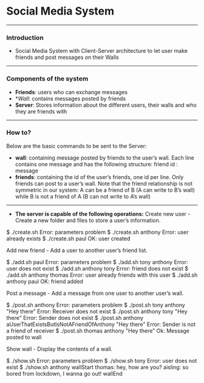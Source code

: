 # Social Media System
---

### Introduction
- Social Media System with Client-Server architecture to let user make friends and post messages on their Walls
---

### Components of the system
- **Friends**: users who can exchange messages
- **Wall*: contains messages posted by friends
- **Server**: Stores information about the different users, their walls and who they are friends with

---
### How to?
Below are the basic commands to be sent to the Server:
- **wall**: containing message posted by friends to the user’s wall. Each line contains one message and has the following structure: friend id : message
- **friends**:  containing the id of the user’s friends, one id per line. Only friends can post to a user’s wall. Note that the friend relationship is not symmetric in our system: A can be a friend of B (A can write to B’s wall) while B is not a friend of A (B can not write to A’s wall)

---
- **The server is capable of the following operations:**
Create new user - Create a new folder and files to store a user’s information.

$ ./create.sh
Error: parameters problem
$ ./create.sh anthony
Error: user already exists
$ ./create.sh paul
OK: user created


Add new friend - Add a user to another user’s friend list.

$ ./add.sh paul
Error: parameters problem
$ ./add.sh tony anthony
Error: user does not exist
$ ./add.sh anthony tony
Error: friend does not exist
$ ./add.sh anthony thomas
Error: user already friends with this user
$ ./add.sh anthony paul
OK: friend added


Post a message - Add a message from one user to another user’s wall.

$ ./post.sh anthony
Error: parameters problem
$ ./post.sh tony anthony "Hey there"
Error: Receiver does not exist
$ ./post.sh anthony tony "Hey there"
Error: Sender does not exist
$ ./post.sh anthony aUserThatExistsButIsNotAFriendOfAnthony "Hey there"
Error: Sender is not a friend of receiver
$ ./post.sh thomas anthony "Hey there"
Ok: Message posted to wall


Show wall - Display the contents of a wall.

$ ./show.sh
Error: parameters problem
$ ./show.sh tony
Error: user does not exist
$ ./show.sh anthony
wallStart
thomas: hey, how are you?
aisling: so bored from lockdown, I wanna go out!
wallEnd
